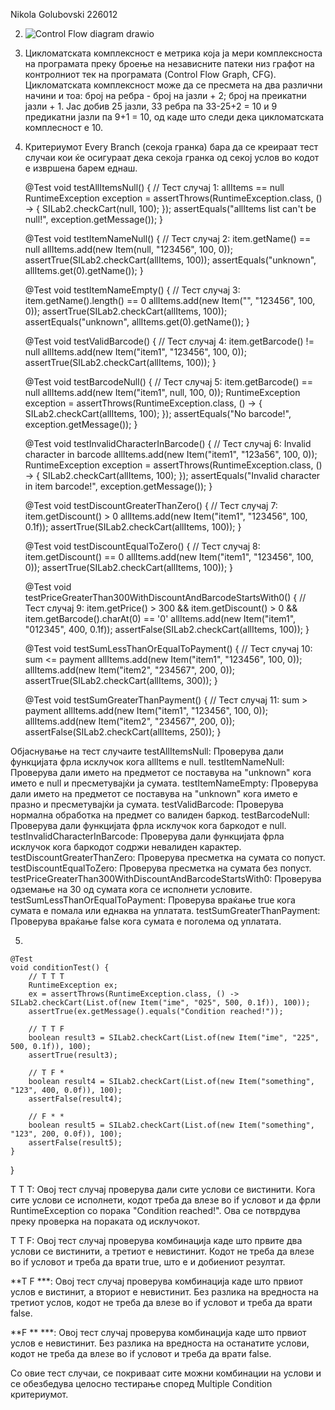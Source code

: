 Nikola Golubovski 226012



2. ![Control Flow diagram drawio](https://github.com/TheRealNiki/SI_2024_lab2_226012/assets/138707527/c56d184e-adc6-4a1a-82ac-8b6efa913127)


3. Цикломатската комплексност е метрика која ја мери комплексноста на програмата преку броење на независните патеки низ графот на контролниот тек на програмата (Control Flow Graph, CFG). Цикломатската комплексност може да се пресмета на два различни начини и тоа: број на ребра - број на јазли + 2; број на преикатни јазли + 1. Јас добив 25 јазли, 33 ребра па 33-25+2 = 10 и 9 предикатни јазли па 9+1 = 10, од каде што следи дека цикломатската комплесност е 10.
4. Критериумот Every Branch (секоја гранка) бара да се креираат тест случаи кои ќе осигураат дека секоја гранка од секој услов во кодот е извршена барем еднаш.



    @Test
    void testAllItemsNull() {
        // Тест случај 1: allItems == null
        RuntimeException exception = assertThrows(RuntimeException.class, () -> {
            SILab2.checkCart(null, 100);
        });
        assertEquals("allItems list can't be null!", exception.getMessage());
    }

    @Test
    void testItemNameNull() {
        // Тест случај 2: item.getName() == null
        allItems.add(new Item(null, "123456", 100, 0));
        assertTrue(SILab2.checkCart(allItems, 100));
        assertEquals("unknown", allItems.get(0).getName());
    }

    @Test
    void testItemNameEmpty() {
        // Тест случај 3: item.getName().length() == 0
        allItems.add(new Item("", "123456", 100, 0));
        assertTrue(SILab2.checkCart(allItems, 100));
        assertEquals("unknown", allItems.get(0).getName());
    }

    @Test
    void testValidBarcode() {
        // Тест случај 4: item.getBarcode() != null
        allItems.add(new Item("item1", "123456", 100, 0));
        assertTrue(SILab2.checkCart(allItems, 100));
    }

    @Test
    void testBarcodeNull() {
        // Тест случај 5: item.getBarcode() == null
        allItems.add(new Item("item1", null, 100, 0));
        RuntimeException exception = assertThrows(RuntimeException.class, () -> {
            SILab2.checkCart(allItems, 100);
        });
        assertEquals("No barcode!", exception.getMessage());
    }

    @Test
    void testInvalidCharacterInBarcode() {
        // Тест случај 6: Invalid character in barcode
        allItems.add(new Item("item1", "123a56", 100, 0));
        RuntimeException exception = assertThrows(RuntimeException.class, () -> {
            SILab2.checkCart(allItems, 100);
        });
        assertEquals("Invalid character in item barcode!", exception.getMessage());
    }

    @Test
    void testDiscountGreaterThanZero() {
        // Тест случај 7: item.getDiscount() > 0
        allItems.add(new Item("item1", "123456", 100, 0.1f));
        assertTrue(SILab2.checkCart(allItems, 100));
    }

    @Test
    void testDiscountEqualToZero() {
        // Тест случај 8: item.getDiscount() == 0
        allItems.add(new Item("item1", "123456", 100, 0));
        assertTrue(SILab2.checkCart(allItems, 100));
    }

    @Test
    void testPriceGreaterThan300WithDiscountAndBarcodeStartsWith0() {
        // Тест случај 9: item.getPrice() > 300 && item.getDiscount() > 0 && item.getBarcode().charAt(0) == '0'
        allItems.add(new Item("item1", "012345", 400, 0.1f));
        assertFalse(SILab2.checkCart(allItems, 100));
    }

    @Test
    void testSumLessThanOrEqualToPayment() {
        // Тест случај 10: sum <= payment
        allItems.add(new Item("item1", "123456", 100, 0));
        allItems.add(new Item("item2", "234567", 200, 0));
        assertTrue(SILab2.checkCart(allItems, 300));
    }

    @Test
    void testSumGreaterThanPayment() {
        // Тест случај 11: sum > payment
        allItems.add(new Item("item1", "123456", 100, 0));
        allItems.add(new Item("item2", "234567", 200, 0));
        assertFalse(SILab2.checkCart(allItems, 250));
    }



Објаснување на тест случаите
testAllItemsNull: Проверува дали функцијата фрла исклучок кога allItems е null.
testItemNameNull: Проверува дали името на предметот се поставува на "unknown" кога името е null и пресметувајќи ја сумата.
testItemNameEmpty: Проверува дали името на предметот се поставува на "unknown" кога името е празно и пресметувајќи ја сумата.
testValidBarcode: Проверува нормална обработка на предмет со валиден баркод.
testBarcodeNull: Проверува дали функцијата фрла исклучок кога баркодот е null.
testInvalidCharacterInBarcode: Проверува дали функцијата фрла исклучок кога баркодот содржи невалиден карактер.
testDiscountGreaterThanZero: Проверува пресметка на сумата со попуст.
testDiscountEqualToZero: Проверува пресметка на сумата без попуст.
testPriceGreaterThan300WithDiscountAndBarcodeStartsWith0: Проверува одземање на 30 од сумата кога се исполнети условите.
testSumLessThanOrEqualToPayment: Проверува враќање true кога сумата е помала или еднаква на уплатата.
testSumGreaterThanPayment: Проверува враќање false кога сумата е поголема од уплатата.



5. 

    @Test
    void conditionTest() {
        // T T T
        RuntimeException ex;
        ex = assertThrows(RuntimeException.class, () -> SILab2.checkCart(List.of(new Item("ime", "025", 500, 0.1f)), 100));
        assertTrue(ex.getMessage().equals("Condition reached!"));

        // T T F
        boolean result3 = SILab2.checkCart(List.of(new Item("ime", "225", 500, 0.1f)), 100);
        assertTrue(result3);

        // T F *
        boolean result4 = SILab2.checkCart(List.of(new Item("something", "123", 400, 0.0f)), 100);
        assertFalse(result4);

        // F * *
        boolean result5 = SILab2.checkCart(List.of(new Item("something", "123", 200, 0.0f)), 100);
        assertFalse(result5);
    }
}

T T T: Овој тест случај проверува дали сите услови се вистинити. Кога сите услови се исполнети, кодот треба да влезе во if условот и да фрли RuntimeException со порака "Condition reached!". Ова се потврдува преку проверка на пораката од исклучокот.

T T F: Овој тест случај проверува комбинација каде што првите два услови се вистинити, а третиот е невистинит. Кодот не треба да влезе во if условот и треба да врати true, што е и добиениот резултат.

**T F ***: Овој тест случај проверува комбинација каде што првиот услов е вистинит, а вториот е невистинит. Без разлика на вредноста на третиот услов, кодот не треба да влезе во if условот и треба да врати false.

**F ** ***: Овој тест случај проверува комбинација каде што првиот услов е невистинит. Без разлика на вредноста на останатите услови, кодот не треба да влезе во if условот и треба да врати false.

Со овие тест случаи, се покриваат сите можни комбинации на услови и се обезбедува целосно тестирање според Multiple Condition критериумот.

